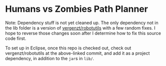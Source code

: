 # Humans vs Zombies Path Planner

Note: Dependency stuff is not yet cleaned up. The only dependency not in the lib folder is a version of [vergenzt/robotutils](https://github.com/vergenzt/robotutils/tree/73166318f62f4e18276824ccc1dec80774adca08) with a few random fixes. I hope to reverse those changes soon after I determine how to fix this source code first.

To set up in Eclipse, once this repo is checked out, check out vergenzt/robotutils at the above-linked commit, and add it as a project dependency, in addition to the `jar`s in `lib/`.
